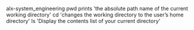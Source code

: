 alx-system_engineering
pwd prints 'the absolute path name of the current working directory'
cd 'changes the working directory to the user’s home directory'
ls 'Display the contents list of your current directory'
